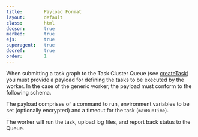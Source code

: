 ```yaml
---
title:        Payload Format
layout:       default
class:        html
docson:       true
marked:       true
ejs:          true
superagent:   true
docref:       true
order:        1
---
```


When submitting a task graph to the Task Cluster Queue (see
[createTask](/reference/platform/queue/reference/api-docs#createTask)) you must provide a
payload for defining the tasks to be executed by the worker. In the case of the
generic worker, the payload must conform to the following schema.

<div data-render-schema="https://schemas.taskcluster.net/generic-worker/v1/payload.json"></div>

The payload comprises of a command to run, environment variables to be set
(optionally encrypted) and a timeout for the task (`maxRunTime`).

The worker will run the task, upload log files, and report back status to the
Queue.

